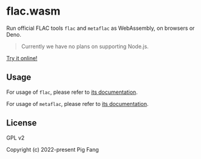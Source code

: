 # flac.wasm

Run official FLAC tools `flac` and `metaflac` as WebAssembly, on browsers or Deno.

> Currently we have no plans on supporting Node.js.

[Try it online!](https://flac.vercel.app)

## Usage

For usage of `flac`, please refer to [its documentation](./wasm/flac/README.md).

For usage of `metaflac`, please refer to [its documentation](./wasm/metaflac/README.md).

## License

GPL v2

Copyright (c) 2022-present Pig Fang
